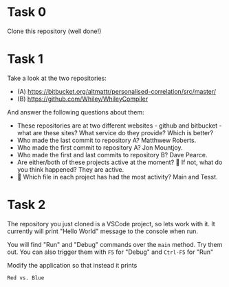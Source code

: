 # Task 0

Clone this repository (well done!)

# Task 1

Take a look at the two repositories:

  * (A) https://bitbucket.org/altmattr/personalised-correlation/src/master/
  * (B) https://github.com/Whiley/WhileyCompiler

And answer the following questions about them:

  * These repositories are at two different websites - github and bitbucket - what are these sites?  What service do they provide? Which is better?
  * Who made the last commit to repository A?
    Matthwew Roberts.
  * Who made the first commit to repository A?
    Jon Mountjoy.
  * Who made the first and last commits to repository B?
    Dave Pearce.
  * Are either/both of these projects active at the moment? 🤔 If not, what do you think happened?
  They are active.
  * 🤔 Which file in each project has had the most activity?
  Main and Tesst.

# Task 2

The repository you just cloned is a VSCode project, so lets work with it.  It currently will print "Hello World" message to the console when run.

You will find "Run" and "Debug" commands over the `main` method.  Try them out.  You can also trigger them with `F5` for "Debug" and `Ctrl-F5` for "Run"

Modify the application so that instead it prints

~~~~~
Red vs. Blue
~~~~~

